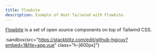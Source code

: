 ```yaml
---
title: Flowbite
description: Example of Nuxt Tailwind with Flowbite.
---
```


[Flowbite](https://flowbite.com) is a set of open source components on top of Tailwind CSS.

:sandbox{src="https://stackblitz.com/edit/github-hgjcuv?embed=1&file=app.vue" class="h-[600px]"}

